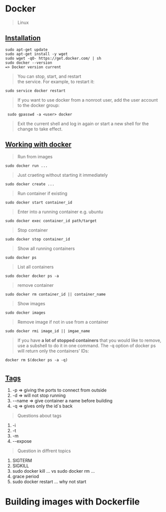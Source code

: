 # Docker

> Linux

<h2><b><u>Installation</u></b></h2>

    sudo apt-get update
    sudo apt-get install -y wget
    sudo wget -qO- https://get.docker.com/ | sh
    sudo docker --version
    => Docker version current

> You can stop, start, and restart  
> the service. For example, to restart it:

    sudo service docker restart

> If you want to use docker from a nonroot user,
> add the user account to the docker group:

     sudo gpasswd -a <user> docker

> Exit the current shell and log in again or start a new 
> shell for the change to take effect.

<h2><b><u>Working with docker</u></b></h2>

> Run from images

    sudo docker run ...

> Just craeting without starting it immediately

    sudo docker create ...

> Run container if existing

    sudo docker start container_id

> Enter into a running container e.g. ubuntu

    sudo docker exec container_id path/target

> Stop container

    sudo docker stop container_id

> Show all running containers

    sudo docker ps

> List all containers

    sudo docker docker ps -a

> remove container

    sudo docker rm container_id || container_name

> Show images

    sudo docker images

> Remove image if not in use from a container

    sudo docker rmi image_id || imgae_name

> If you have <b>a lot of stopped containers</b> that you would like
> to remove, use a subshell to do it in one command. The -q 
> option of docker ps will return only the containers’ IDs: 

    docker rm $(docker ps -a -q)
#
<h2><b><u>Tags</u></b></h2>

1. -p => giving the ports to connect from outside
2. -d => will not stop running
3. --name => give container a name before building
4. -q => gives only the id`s back

> Questions about tags

1. -i
2. -t
3. -m
4. --expose


> Question in diffrent topics

1. SIGTERM 
2. SIGKILL
3. sudo docker kill ... vs sudo docker rm ...
4. grace period 
5. sudo docker restart ... why not start

#
# Building images with Dockerfile

>